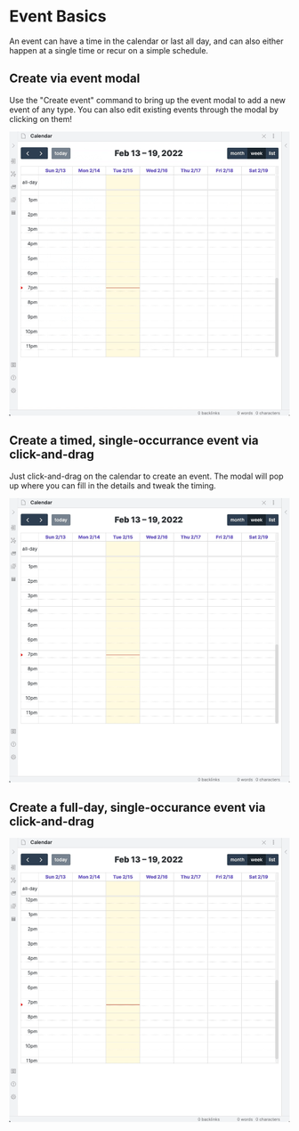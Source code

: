 # Event Basics

An event can have a time in the calendar or last all day, and can also either happen at a single time or recur on a simple schedule.

## Create via event modal

Use the "Create event" command to bring up the event modal to add a new event of any type. You can also edit existing events through the modal by clicking on them!

![](/assets/create-event-modal.gif)

## Create a timed, single-occurrance event via click-and-drag

Just click-and-drag on the calendar to create an event. The modal will pop up where you can fill in the details and tweak the timing.

![](/assets/create-event.gif)

## Create a full-day, single-occurance event via click-and-drag

![](/assets/create-event-fullday.gif)
